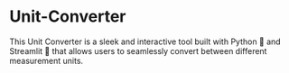 # Unit-Converter
This Unit Converter is a sleek and interactive tool built with Python 🐍 and Streamlit 🎨 that allows users to seamlessly convert between different measurement units.
